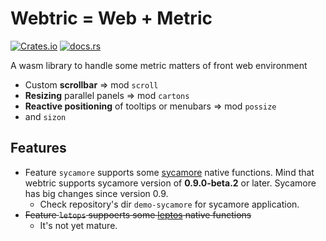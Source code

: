 # Webtric = Web + Metric

[![Crates.io](https://img.shields.io/crates/v/webtric)](https://crates.io/crates/webtric)
[![docs.rs](https://img.shields.io/docsrs/webtric?color=blue&label=docs.rs)](https://docs.rs/webtric)

A wasm library to handle some metric matters of front web environment
* Custom **scrollbar** => mod `scroll`
* **Resizing** parallel panels => mod `cartons`
* **Reactive positioning** of tooltips or menubars => mod `possize`
* and `sizon`


## Features
* Feature `sycamore` supports some [sycamore](https://crates.io/crates/sycamore) native functions.
  Mind that webtric supports sycamore version of **0.9.0-beta.2** or later. Sycamore has big changes since version 0.9.
  * Check repository's dir `demo-sycamore` for sycamore application.
* ~~Feature `letops` suppoerts some [leptos](https://crates.io/crates/leptos) native functions~~
  * It's not yet mature.